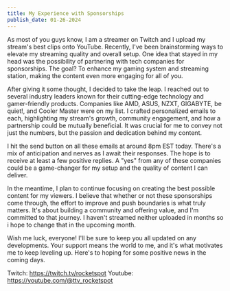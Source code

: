 ```yaml
---
title: My Experience with Sponsorships
publish_date: 01-26-2024
---
```


As most of you guys know, I am a streamer on Twitch and I upload my stream's best clips onto YouTube. Recently, I've been brainstorming ways to elevate my streaming quality and overall setup. One idea that stayed in my head was the possibility of partnering with tech companies for sponsorships. The goal? To enhance my gaming system and streaming station, making the content even more engaging for all of you.

After giving it some thought, I decided to take the leap. I reached out to several industry leaders known for their cutting-edge technology and gamer-friendly products. Companies like AMD, ASUS, NZXT, GIGABYTE, be quiet!, and Cooler Master were on my list. I crafted personalized emails to each, highlighting my stream's growth, community engagement, and how a partnership could be mutually beneficial. It was crucial for me to convey not just the numbers, but the passion and dedication behind my content.

I hit the send button on all these emails at around 8pm EST today. There's a mix of anticipation and nerves as I await their responses. The hope is to receive at least a few positive replies. A "yes" from any of these companies could be a game-changer for my setup and the quality of content I can deliver.

In the meantime, I plan to continue focusing on creating the best possible content for my viewers. I believe that whether or not these sponsorships come through, the effort to improve and push boundaries is what truly matters. It's about building a community and offering value, and I'm committed to that journey. I haven't streamed neither uploaded in months so i hope to change that in the upcoming month.

Wish me luck, everyone! I'll be sure to keep you all updated on any developments. Your support means the world to me, and it's what motivates me to keep leveling up. Here's to hoping for some positive news in the coming days.

Twitch: https://twitch.tv/rocketspot
Youtube: https://youtube.com/@ttv_rocketspot